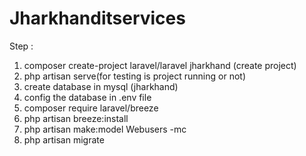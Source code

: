 # Jharkhanditservices

Step : 
1. composer create-project laravel/laravel jharkhand (create project)
2. php artisan serve(for testing is project running or not)
3. create database in mysql (jharkhand)
4. config the database in .env file
5. composer require laravel/breeze
6. php artisan breeze:install
7. php artisan make:model Webusers -mc
8. php artisan migrate

